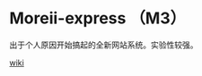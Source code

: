 # Moreii-express （M3）

出于个人原因开始搞起的全新网站系统。实验性较强。

[wiki](https://gitcafe.com/Boooo/Moreii-express/wiki)

